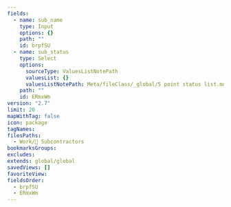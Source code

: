 ```yaml
---
fields:
  - name: sub_name
    type: Input
    options: {}
    path: ""
    id: brpfSU
  - name: sub_status
    type: Select
    options:
      sourceType: ValuesListNotePath
      valuesList: {}
      valuesListNotePath: Meta/fileClass/_global/5 point status list.md
    path: ""
    id: ERmxWm
version: "2.7"
limit: 20
mapWithTag: false
icon: package
tagNames: 
filesPaths:
  - Work/👷 Subcontractors
bookmarksGroups: 
excludes: 
extends: global/global
savedViews: []
favoriteView: 
fieldsOrder:
  - brpfSU
  - ERmxWm
---
```

